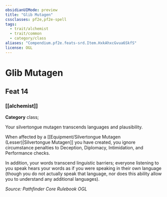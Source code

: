```yaml
---
obsidianUIMode: preview
title: "Glib Mutagen"
cssclasses: pf2e,pf2e-spell
tags:
  - trait/alchemist
  - trait/common
  - category/class
aliases: "Compendium.pf2e.feats-srd.Item.HxkAhxcGvua6SkfS"
license: OGL
---
```

# Glib Mutagen
## Feat 14
### [[alchemist]]

**Category** class; 




Your silvertongue mutagen transcends languages and plausibility.

When affected by a [[Equipment/Silvertongue Mutagen (Lesser)|Silvertongue Mutagen]] you have created, you ignore circumstance penalties to Deception, Diplomacy, Intimidation, and Performance checks.

In addition, your words transcend linguistic barriers; everyone listening to you speak hears your words as if you were speaking in their own language (though you do not actually speak that language, nor does this ability allow you to understand any additional languages).

*Source: Pathfinder Core Rulebook*
*OGL*